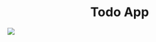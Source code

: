 <h1 align="center">Todo App</h1>
<img src=https://drive.google.com/file/d/1BUerVzxoinZyhLweM4fQN0JKqiQ24ZJM/view?usp=sharing></img>

